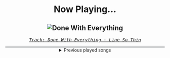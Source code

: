 <div align="center"> 
<h1>Now Playing...</h1>

![Done With Everything](https://i.scdn.co/image/ab67616d00001e02d367c740f47c4fc01787998d)
--
_<samp><a href="https://open.spotify.com/track/5iJ4r3UYxNwJFX0dkV3QAr">Track: Done With Everything - Line So Thin</a></samp>_

<div style="border: 1px #4B5054 solid"></div>
<details>
  <summary>
    Previous played songs
  </summary>
  <table>
    <thead>
      <tr>
        <th>
          Artist
        </th>
        <th>
          Song
        </th>
        <th>
          Link
        </th>
      </tr>
    </thead>
    <tbody>
      <tr><td>Line So Thin</td><td>Done With Everything</td><td><a href="https://open.spotify.com/track/5iJ4r3UYxNwJFX0dkV3QAr">https://open.spotify.com/track/5iJ4r3UYxNwJFX0dkV3QAr</a></td></tr><tr><td>The Raven Age</td><td>Serpents Tongue</td><td><a href="https://open.spotify.com/track/4XfyJeefnHOUOvotLyyIUV">https://open.spotify.com/track/4XfyJeefnHOUOvotLyyIUV</a></td></tr><tr><td>Celldweller</td><td>Electric Eye - Prolix Remix</td><td><a href="https://open.spotify.com/track/5bnOM4kgO5ZZilLQYcYjoe">https://open.spotify.com/track/5bnOM4kgO5ZZilLQYcYjoe</a></td></tr><tr><td>Essenger</td><td>Sanctum Eternal</td><td><a href="https://open.spotify.com/track/2UwNtOkFQgDmuzQsu60zDR">https://open.spotify.com/track/2UwNtOkFQgDmuzQsu60zDR</a></td></tr><tr><td>Three Days Grace</td><td>So Called Life</td><td><a href="https://open.spotify.com/track/1QTQ3VNzabl4yF5GJE6hhK">https://open.spotify.com/track/1QTQ3VNzabl4yF5GJE6hhK</a></td></tr><tr><td>Sabaton</td><td>Fields of Verdun</td><td><a href="https://open.spotify.com/track/2VS1jveuhfU7Latlgfh62T">https://open.spotify.com/track/2VS1jveuhfU7Latlgfh62T</a></td></tr><tr><td>Motionless In White</td><td>Red, White & Boom (feat. Caleb Shomo)</td><td><a href="https://open.spotify.com/track/0JGfANN7zFpb3NbRzYKXrp">https://open.spotify.com/track/0JGfANN7zFpb3NbRzYKXrp</a></td></tr><tr><td>Amaranthe</td><td>Archangel</td><td><a href="https://open.spotify.com/track/63aGgWIoGfl3wxykzje8eJ">https://open.spotify.com/track/63aGgWIoGfl3wxykzje8eJ</a></td></tr><tr><td>Arch Enemy</td><td>Handshake with Hell</td><td><a href="https://open.spotify.com/track/4jPU94aF0U2PMNN0aBnhgX">https://open.spotify.com/track/4jPU94aF0U2PMNN0aBnhgX</a></td></tr><tr><td>Disturbed</td><td>Unstoppable</td><td><a href="https://open.spotify.com/track/6l769YojBjFfjOItRJQPCM">https://open.spotify.com/track/6l769YojBjFfjOItRJQPCM</a></td></tr><tr><td>Disturbed</td><td>Indestructible</td><td><a href="https://open.spotify.com/track/42ZVk59gT4tMlrZmd8Ijxf">https://open.spotify.com/track/42ZVk59gT4tMlrZmd8Ijxf</a></td></tr><tr><td>Disturbed</td><td>Feeding the Fire</td><td><a href="https://open.spotify.com/track/33l1p3N7TCrWluW4grQdpv">https://open.spotify.com/track/33l1p3N7TCrWluW4grQdpv</a></td></tr><tr><td>Disturbed</td><td>Feeding the Fire</td><td><a href="https://open.spotify.com/track/33l1p3N7TCrWluW4grQdpv">https://open.spotify.com/track/33l1p3N7TCrWluW4grQdpv</a></td></tr><tr><td>DEATHPHONK</td><td>I</td><td><a href="https://open.spotify.com/track/0l3C33wzCGw5nsJsw5fXte">https://open.spotify.com/track/0l3C33wzCGw5nsJsw5fXte</a></td></tr><tr><td>Architects</td><td>Giving Blood</td><td><a href="https://open.spotify.com/track/5OVb8VkoO9ZYG64ngOPZpW">https://open.spotify.com/track/5OVb8VkoO9ZYG64ngOPZpW</a></td></tr><tr><td>Architects</td><td>Giving Blood</td><td><a href="https://open.spotify.com/track/5OVb8VkoO9ZYG64ngOPZpW">https://open.spotify.com/track/5OVb8VkoO9ZYG64ngOPZpW</a></td></tr><tr><td>Motionless In White</td><td>Red, White & Boom (feat. Caleb Shomo)</td><td><a href="https://open.spotify.com/track/0JGfANN7zFpb3NbRzYKXrp">https://open.spotify.com/track/0JGfANN7zFpb3NbRzYKXrp</a></td></tr><tr><td>Five Finger Death Punch</td><td>Judgment Day</td><td><a href="https://open.spotify.com/track/28pN19lOLb7o6CZlCAcflX">https://open.spotify.com/track/28pN19lOLb7o6CZlCAcflX</a></td></tr><tr><td>Drowning Pool</td><td>Step Up</td><td><a href="https://open.spotify.com/track/4Q1w4Ryyi8KNxxaFlOQClK">https://open.spotify.com/track/4Q1w4Ryyi8KNxxaFlOQClK</a></td></tr><tr><td>Breaking Benjamin</td><td>Blood</td><td><a href="https://open.spotify.com/track/7gQ7DfSSc3b8e4cHtFnDxu">https://open.spotify.com/track/7gQ7DfSSc3b8e4cHtFnDxu</a></td></tr>
    </tbody>
  </table>
</details>

</div>
